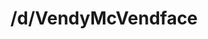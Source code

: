 ---
title: /d/VendyMcVendface
link_onion: http://vworp2mspe566cws.onion/to/dread/c2f2719068
tags:
  - vendyshop
---